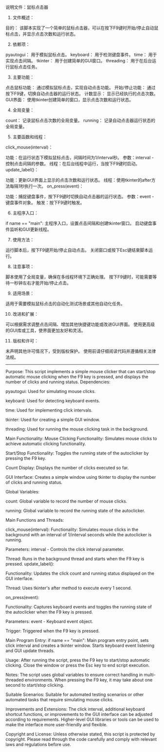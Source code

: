 

说明文件：鼠标点击器

1. 文件概述：

目的： 该脚本实现了一个简单的鼠标点击器，可以在按下F9键时开始/停止自动鼠标点击，并显示点击次数和运行状态。

2. 依赖项：

pyautogui： 用于模拟鼠标点击。
keyboard： 用于检测键盘事件。
time： 用于实现点击间隔。
tkinter： 用于创建简单的GUI窗口。
threading： 用于在后台运行鼠标点击任务。

3. 主要功能：

点击鼠标功能： 通过模拟鼠标点击，实现自动点击功能。
开始/停止功能： 通过按下F9键，切换自动点击器的运行状态。
计数显示： 显示已经执行的点击次数。
GUI界面： 使用tkinter创建简单的窗口，显示点击次数和运行状态。

4. 全局变量：

count： 记录鼠标点击次数的全局变量。
running： 记录自动点击器运行状态的全局变量。

5. 主要函数和线程：

click_mouse(interval)：

功能：在运行状态下模拟鼠标点击，间隔时间为1/interval秒。
参数：interval - 控制点击间隔的参数。
线程：在后台线程中运行，当按下F9键时启动。
update_label()：

功能：更新GUI界面上显示的点击次数和运行状态。
线程：使用tkinter的after方法每隔1秒执行一次。
on_press(event)：

功能：捕捉键盘事件，按下F9键时切换自动点击器的运行状态。
参数：event - 键盘事件对象。
触发：按下F9键时触发。

6. 主程序入口：

if name == "main":
主程序入口，设置点击间隔和创建tkinter窗口。
启动键盘事件监听和GUI更新线程。

7. 使用方法：

运行脚本后，按下F9键开始/停止自动点击。
关闭窗口或按下Esc键结束脚本运行。

8. 注意事项：

脚本使用了全局变量，确保在多线程环境下正确处理。
按下F9键时，可能需要等待一秒钟左右才能开始/停止点击。

9. 适用场景：

适用于需要模拟鼠标点击的自动化测试场景或其他自动化任务。

10. 改进和扩展：

可以根据需求调整点击间隔、增加其他快捷键功能或改进GUI界面。
使用更高级的GUI库或工具，使界面更加友好和灵活。

11. 版权和许可：

未声明其他许可情况下，受到版权保护。
使用前请仔细阅读代码并遵循相关法律法规。

----------------------------------------------------------------------------------------------
Purpose: This script implements a simple mouse clicker that can start/stop automatic mouse clicking when the F9 key is pressed, and displays the number of clicks and running status.
Dependencies:

pyautogui: Used for simulating mouse clicks.

keyboard: Used for detecting keyboard events.

time: Used for implementing click intervals.

tkinter: Used for creating a simple GUI window.

threading: Used for running the mouse clicking task in the background.

Main Functionality:
Mouse Clicking Functionality: Simulates mouse clicks to achieve automatic clicking functionality.

Start/Stop Functionality: Toggles the running state of the autoclicker by pressing the F9 key.

Count Display: Displays the number of clicks executed so far.

GUI Interface: Creates a simple window using tkinter to display the number of clicks and running status.

Global Variables:

count: Global variable to record the number of mouse clicks.

running: Global variable to record the running state of the autoclicker.

Main Functions and Threads:

click_mouse(interval):
Functionality: Simulates mouse clicks in the background with an interval of 1/interval seconds while the autoclicker is running.

Parameters: interval - Controls the click interval parameter.

Thread: Runs in the background thread and starts when the F9 key is pressed.
update_label():

Functionality: Updates the click count and running status displayed on the GUI interface.

Thread: Uses tkinter's after method to execute every 1 second.

on_press(event):

Functionality: Captures keyboard events and toggles the running state of the autoclicker when the F9 key is pressed.

Parameters: event - Keyboard event object.

Trigger: Triggered when the F9 key is pressed.

Main Program Entry:
if name == "main": Main program entry point, sets click interval and creates a tkinter window. Starts keyboard event listening and GUI update threads.

Usage:
After running the script, press the F9 key to start/stop automatic clicking. Close the window or press the Esc key to end script execution.

Notes:
The script uses global variables to ensure correct handling in multi-threaded environments. When pressing the F9 key, it may take about one second to start/stop clicking.

Suitable Scenarios:
Suitable for automated testing scenarios or other automated tasks that require simulating mouse clicks.

Improvements and Extensions:
The click interval, additional keyboard shortcut functions, or improvements to the GUI interface can be adjusted according to requirements. Higher-level GUI libraries or tools can be used to make the interface more user-friendly and flexible.

Copyright and License:
Unless otherwise stated, this script is protected by copyright. Please read through the code carefully and comply with relevant laws and regulations before use.

